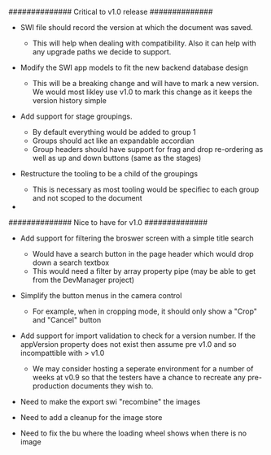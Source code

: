 ##############	Critical to v1.0 release ##############	

- SWI file should record the version at which the document was saved. 
	- This will help when dealing with compatibility. Also it can help with any upgrade paths we decide to support.

- Modify the SWI app models to fit the new backend database design
	- This will be a breaking change and will have to mark a new version. We would most likley use v1.0 to mark this change as it keeps the version history simple

-  Add support for stage groupings.
	-   By default everything would be added to group 1
	-   Groups should act like an expandable accordian
	-   Group headers should have support for frag and drop re-ordering as well as up and down buttons (same as the stages)

-   Restructure the tooling to be a child of the groupings
	-   This is necessary as most tooling would be specifiec to each group and not scoped to the document	

- 

##############	Nice to have for v1.0	##############	

-   Add support for filtering the broswer screen with a simple title search
	-   Would have a search button in the page header which would drop down a search textbox
	-   This would need a filter by array property pipe (may be able to get from the DevManager project)

-   Simplify the button menus in the camera control
	-   For example, when in cropping mode, it should only show a "Crop" and "Cancel" button

-   Add support for import validation to check for a version number. If the appVersion property does not exist then assume pre v1.0 and so incompattible with > v1.0
	-   We may consider hosting a seperate environment for a number of weeks at v0.9 so that the testers have a chance to recreate any pre-production documents they wish to.


- Need to make the export swi "recombine" the images
- Need to add a cleanup for the image store
- Need to fix the bu where the loading wheel shows when there is no image






